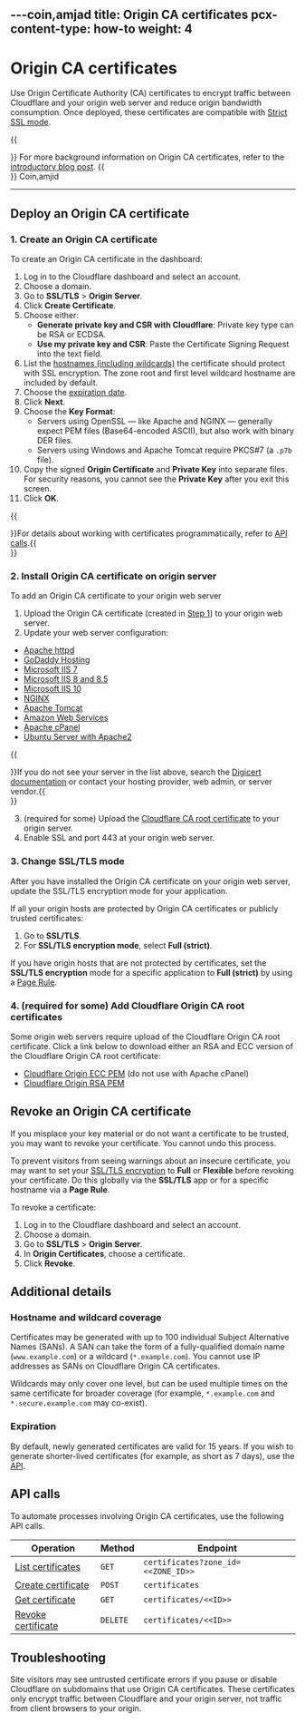 ---coin,amjad
title: Origin CA certificates
pcx-content-type: how-to
weight: 4
---

# Origin CA certificates

Use Origin Certificate Authority (CA) certificates to encrypt traffic between Cloudflare and your origin web server and reduce origin bandwidth consumption. Once deployed, these certificates are compatible with [Strict SSL mode](/ssl/origin-configuration/ssl-modes/#strict).

{{<Aside type="note">}}
For more background information on Origin CA certificates, refer to the [introductory blog post](https://blog.cloudflare.com/cloudflare-ca-encryption-origin/).
{{</Aside>}}
Coin,amjid

---

## Deploy an Origin CA certificate

### 1. Create an Origin CA certificate

To create an Origin CA certificate in the dashboard:

1.  Log in to the Cloudflare dashboard and select an account.
2.  Choose a domain.
3.  Go to **SSL/TLS** > **Origin Server**.
4.  Click **Create Certificate**.
5.  Choose either:
    - **Generate private key and CSR with Cloudflare**: Private key type can be RSA or ECDSA.
    - **Use my private key and CSR**: Paste the Certificate Signing Request into the text field.
6.  List the [hostnames (including wildcards)](#hostname-and-wildcard-coverage) the certificate should protect with SSL encryption. The zone root and first level wildcard hostname are included by default.
7.  Choose the [expiration date](#expiration).
8.  Click **Next**.
9.  Choose the **Key Format**:
    - Servers using OpenSSL — like Apache and NGINX — generally expect PEM files (Base64-encoded ASCII), but also work with binary DER files.
    - Servers using Windows and Apache Tomcat require PKCS#7 (a `.p7b` file).
10. Copy the signed **Origin Certificate** and **Private Key** into separate files. For security reasons, you cannot see the **Private Key** after you exit this screen.
11. Click **OK**.

{{<Aside type="note">}}For details about working with certificates programmatically, refer to [API calls](#api-calls).{{</Aside>}}

### 2. Install Origin CA certificate on origin server

To add an Origin CA certificate to your origin web server

1.  Upload the Origin CA certificate (created in [Step 1](#1-create-an-origin-ca-certificate)) to your origin web server.
2.  Update your web server configuration:

  * [Apache httpd](https://www.digicert.com/kb/csr-ssl-installation/apache-openssl.htm)
  * [GoDaddy Hosting](https://www.digitalcandy.agency/website-tips/cloudflare-origin-ca-free-ssl-installation-on-godaddy/)
  * [Microsoft IIS 7](https://www.digicert.com/csr-ssl-installation/iis-7.htm#ssl_certificate_install)
  * [Microsoft IIS 8 and 8.5](https://www.digicert.com/csr-ssl-installation/iis-8-and-8.5.htm#ssl_certificate_install)
  * [Microsoft IIS 10](https://www.digicert.com/kb/csr-creation-ssl-installation-iis-10.htm)
  * [NGINX](https://www.digicert.com/kb/csr-ssl-installation/nginx-openssl.htm)
  * [Apache Tomcat](https://www.digicert.com/csr-ssl-installation/tomcat-keytool.htm#ssl_certificate_install)
  * [Amazon Web Services](https://www.digicert.com/ssl-certficate-installation-amazon-web-services.htm)
  * [Apache cPanel](https://www.digicert.com/kb/ssl-certificate-installation-apache-cpanel.htm)
  * [Ubuntu Server with Apache2](https://www.digicert.com/kb/csr-ssl-installation/ubuntu-server-with-apache2-openssl.htm#ssl_certificate_install)


  {{<Aside type="note">}}If you do not see your server in the list above, search the [Digicert documentation](https://www.digicert.com/search-results) or contact your hosting provider, web admin, or server vendor.{{</Aside>}}

3.  (required for some) Upload the [Cloudflare CA root certificate](#4-required-for-some-add-cloudflare-origin-ca-root-certificates) to your origin server.
4.  Enable SSL and port 443 at your origin web server.

### 3. Change SSL/TLS mode

After you have installed the Origin CA certificate on your origin web server, update the SSL/TLS encryption mode for your application.

If all your origin hosts are protected by Origin CA certificates or publicly trusted certificates:

1.  Go to **SSL/TLS**.
2.  For **SSL/TLS encryption mode**, select **Full (strict)**.

If you have origin hosts that are not protected by certificates, set the **SSL/TLS encryption** mode for a specific application to **Full (strict)** by using a [Page Rule](https://support.cloudflare.com/hc/articles/218411427).

### 4. (required for some) Add Cloudflare Origin CA root certificates

Some origin web servers require upload of the Cloudflare Origin CA root certificate. Click a link below to download either an RSA and ECC version of the Cloudflare Origin CA root certificate:

- [Cloudflare Origin ECC PEM](/ssl/static/origin_ca_ecc_root.pem) (do not use with Apache cPanel)
- [Cloudflare Origin RSA PEM](/ssl/static/origin_ca_rsa_root.pem)

## Revoke an Origin CA certificate

If you misplace your key material or do not want a certificate to be trusted, you may want to revoke your certificate. You cannot undo this process.

To prevent visitors from seeing warnings about an insecure certificate, you may want to set your [SSL/TLS encryption](/ssl/origin-configuration/ssl-modes/) to **Full** or **Flexible** before revoking your certificate. Do this globally via the **SSL/TLS** app or for a specific hostname via a **Page Rule**.

To revoke a certificate:

1.  Log in to the Cloudflare dashboard and select an account.
2.  Choose a domain.
3.  Go to **SSL/TLS** > **Origin Server**.
4.  In **Origin Certificates**, choose a certificate.
5.  Click **Revoke**.

## Additional details

### Hostname and wildcard coverage

Certificates may be generated with up to 100 individual Subject Alternative Names (SANs). A SAN can take the form of a fully-qualified domain name (`www.example.com`) or a wildcard (`*.example.com`). You cannot use IP addresses as SANs on Cloudflare Origin CA certificates.

Wildcards may only cover one level, but can be used multiple times on the same certificate for broader coverage (for example, `*.example.com` and `*.secure.example.com` may co-exist).

### Expiration

By default, newly generated certificates are valid for 15 years. If you wish to generate shorter-lived certificates (for example, as short as 7 days), use the [API](#api-calls).

## API calls

To automate processes involving Origin CA certificates, use the following API calls.

| Operation | Method | Endpoint |
| --- | --- | --- |
| [List certificates](https://api.cloudflare.com/#origin-ca-list-certificates) | `GET` | `certificates?zone_id=<<ZONE_ID>>` | 
| [Create certificate](https://api.cloudflare.com/#origin-ca-create-certificate) | `POST` | `certificates` |
| [Get certificate](https://api.cloudflare.com/#origin-ca-get-certificate) | `GET` | `certificates/<<ID>>` |
| [Revoke certificate](https://api.cloudflare.com/#origin-ca-revoke-certificate) | `DELETE` | `certificates/<<ID>>` |

## Troubleshooting

Site visitors may see untrusted certificate errors if you pause or disable Cloudflare on subdomains that use Origin CA certificates. These certificates only encrypt traffic between Cloudflare and your origin server, not traffic from client browsers to your origin.
